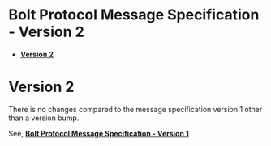 # Bolt Protocol Message Specification - Version 2


* [**Version 2**](#version-2)


# Version 2

There is no changes compared to the message specification version 1 other than a version bump.

See, [**Bolt Protocol Message Specification - Version 1**](../bolt-protocol-message-specification-1.md)

